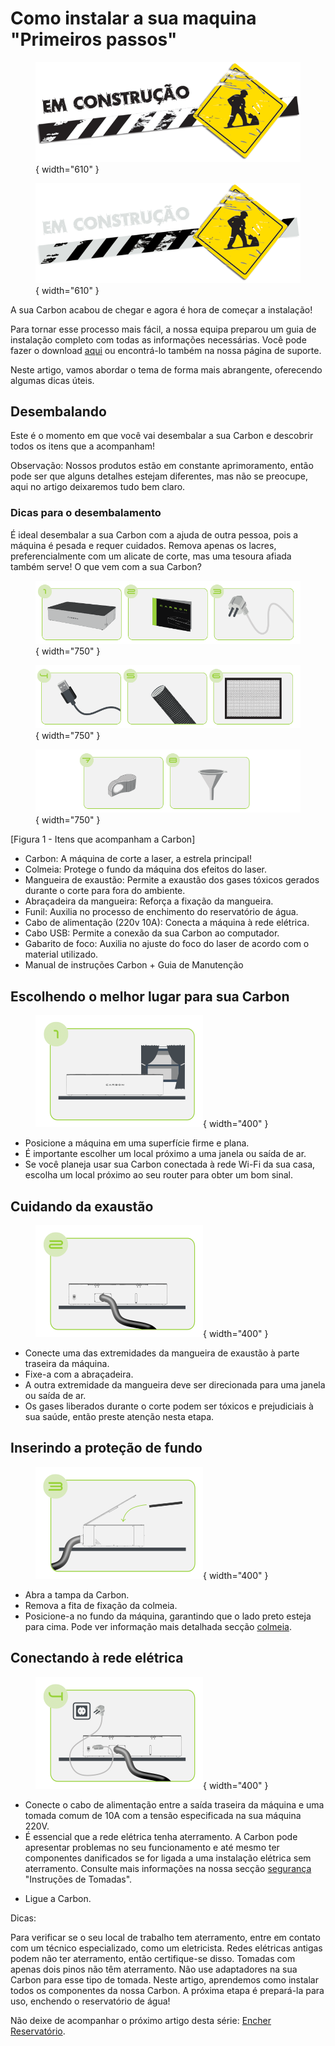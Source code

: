 # Como instalar a sua maquina "Primeiros passos"

<figure markdown="span">
  
  ![](../images/construcao-light.png#only-light){ width="610" }
  <figcaption></figcaption>

  ![](../images/construcao-dark.png#only-dark){ width="610" }
  <figcaption></figcaption>
  
</figure>

A sua Carbon acabou de chegar e agora é hora de começar a instalação!

Para tornar esse processo mais fácil, a nossa equipa preparou um guia de instalação completo com todas as informações necessárias. Você pode fazer o download [aqui] ou encontrá-lo também na nossa página de suporte.

[aqui]: https://gadgetpluskdb.github.io/Carbon-FAQS/transferencias/

Neste artigo, vamos abordar o tema de forma mais abrangente, oferecendo algumas dicas úteis.

## Desembalando
Este é o momento em que você vai desembalar a sua Carbon e descobrir todos os itens que a acompanham!

Observação: Nossos produtos estão em constante aprimoramento, então pode ser que alguns detalhes estejam diferentes, mas não se preocupe, aqui no artigo deixaremos tudo bem claro.

### Dicas para o desembalamento

É ideal desembalar a sua Carbon com a ajuda de outra pessoa, pois a máquina é pesada e requer cuidados.
Remova apenas os lacres, preferencialmente com um alicate de corte, mas uma tesoura afiada também serve!
O que vem com a sua Carbon?

<figure markdown="span">

  ![FrenteMaq](../images/ImgManual_04.png){ width="750" }
  <figcaption></figcaption>
  
  ![FrenteMaq](../images/ImgManual_05.png){ width="750" }
  <figcaption></figcaption>

  ![FrenteMaq](../images/ImgManual_06.png){ width="750" }
  <figcaption></figcaption>

</figure>

[Figura 1 - Itens que acompanham a Carbon]

* Carbon: A máquina de corte a laser, a estrela principal!
* Colmeia: Protege o fundo da máquina dos efeitos do laser.
* Mangueira de exaustão: Permite a exaustão dos gases tóxicos gerados durante o corte para fora do ambiente.
* Abraçadeira da mangueira: Reforça a fixação da mangueira.
* Funil: Auxilia no processo de enchimento do reservatório de água.
* Cabo de alimentação (220v 10A): Conecta a máquina à rede elétrica.
* Cabo USB: Permite a conexão da sua Carbon ao computador.
* Gabarito de foco: Auxilia no ajuste do foco do laser de acordo com o material utilizado.
* Manual de instruções Carbon + Guia de Manutenção


## Escolhendo o melhor lugar para sua Carbon

<figure markdown="span">

  ![FrenteMaq](../images/ImgManual_14.png){ width="400" }
  <figcaption></figcaption>

</figure>

* Posicione a máquina em uma superfície firme e plana.
* É importante escolher um local próximo a uma janela ou saída de ar.
* Se você planeja usar sua Carbon conectada à rede Wi-Fi da sua casa, escolha um local próximo ao seu router para obter um bom sinal.

## Cuidando da exaustão

<figure markdown="span">

  ![FrenteMaq](../images/ImgManual_15.png){ width="400" }
  <figcaption></figcaption>

</figure>

* Conecte uma das extremidades da mangueira de exaustão à parte traseira da máquina.
* Fixe-a com a abraçadeira.
* A outra extremidade da mangueira deve ser direcionada para uma janela ou saída de ar.
* Os gases liberados durante o corte podem ser tóxicos e prejudiciais à sua saúde, então preste atenção nesta etapa.

## Inserindo a proteção de fundo

<figure markdown="span">

  ![FrenteMaq](../images/ImgManual_16.png){ width="400" }
  <figcaption></figcaption>

</figure>

* Abra a tampa da Carbon.
* Remova a fita de fixação da colmeia.
* Posicione-a no fundo da máquina, garantindo que o lado preto esteja para cima. Pode ver informação mais detalhada secção [colmeia].

[colmeia]: https://gadgetpluskdb.github.io/Carbon-FAQS/manual/primeiros-passos/colmeia/

## Conectando à rede elétrica

<figure markdown="span">

  ![FrenteMaq](../images/ImgManual_17.png){ width="400" }
  <figcaption></figcaption>

</figure>

* Conecte o cabo de alimentação entre a saída traseira da máquina e uma tomada comum de 10A com a tensão especificada na sua máquina 220V.
* É essencial que a rede elétrica tenha aterramento. A Carbon pode apresentar problemas no seu funcionamento e até mesmo ter componentes danificados se for ligada a uma instalação elétrica sem aterramento. Consulte mais informações na nossa secção [segurança] "Instruções de Tomadas".

[segurança]: https://gadgetpluskdb.github.io/Carbon-FAQS/seguran%C3%A7a/aterramento-tomadas/

* Ligue a Carbon.

Dicas:

Para verificar se o seu local de trabalho tem aterramento, entre em contato com um técnico especializado, como um eletricista.
Redes elétricas antigas podem não ter aterramento, então certifique-se disso.
Tomadas com apenas dois pinos não têm aterramento. Não use adaptadores na sua Carbon para esse tipo de tomada.
Neste artigo, aprendemos como instalar todos os componentes da nossa Carbon. A próxima etapa é prepará-la para uso, enchendo o reservatório de água!

Não deixe de acompanhar o próximo artigo desta série: [Encher Reservatório].

[Encher Reservatório]: https://gadgetpluskdb.github.io/Carbon-FAQS/manual/primeiros-passos/encher-reservat%C3%B3rio/